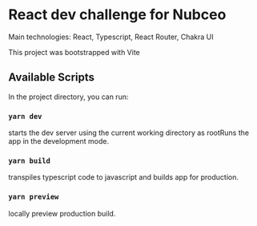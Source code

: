 # React dev challenge for Nubceo

Main technologies: React, Typescript, React Router, Chakra UI

This project was bootstrapped with Vite

## Available Scripts

In the project directory, you can run:

### `yarn dev`

starts the dev server using the current working directory as rootRuns the app in the development mode.<br />

### `yarn build`

transpiles typescript code to javascript and builds app for production.

### `yarn preview`

locally preview production build.
